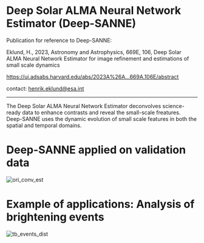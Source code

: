 # Deep Solar ALMA Neural Network Estimator (Deep-SANNE)


Publication for reference to Deep-SANNE:

Eklund, H., 2023, Astronomy and Astrophysics, 669E, 106, 
Deep Solar ALMA Neural Network Estimator for image refinement 
and estimations of small scale dynamics

https://ui.adsabs.harvard.edu/abs/2023A%26A...669A.106E/abstract


contact: henrik.eklund@esa.int

----

The Deep Solar ALMA Neural Network Estimator deconvolves science-ready data to enhance contrasts and reveal the small-scale freatures. 
Deep-SANNE uses the dynamic evolution of small scale features in both the spatial and temporal domains.

# Deep-SANNE applied on validation data
![ori_conv_est](https://user-images.githubusercontent.com/32543273/177316334-61a19c43-223a-43ed-8796-5039768d7161.jpg)




# Example of applications: Analysis of brightening events
![tb_events_dist](https://user-images.githubusercontent.com/32543273/177316623-f07251e1-9aab-4c72-98cf-12e40d6c3959.jpg)
